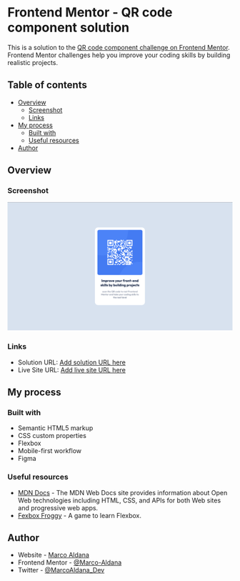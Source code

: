 # Frontend Mentor - QR code component solution

This is a solution to the [QR code component challenge on Frontend Mentor](https://www.frontendmentor.io/challenges/qr-code-component-iux_sIO_H). Frontend Mentor challenges help you improve your coding skills by building realistic projects. 

## Table of contents

- [Overview](#overview)
  - [Screenshot](#screenshot)
  - [Links](#links)
- [My process](#my-process)
  - [Built with](#built-with)
  - [Useful resources](#useful-resources)
- [Author](#author)

## Overview

### Screenshot

![Demo](./images/screenshot.png)

### Links

- Solution URL: [Add solution URL here](https://github.com/Marco-Aldana/Practice-qr-code-component)
- Live Site URL: [Add live site URL here](https://marco-aldana.github.io/Practice-qr-code-component/)

## My process

### Built with

- Semantic HTML5 markup
- CSS custom properties
- Flexbox
- Mobile-first workflow
- Figma

### Useful resources

- [MDN Docs](https://developer.mozilla.org/es/) - The MDN Web Docs site provides information about Open Web technologies including HTML, CSS, and APIs for both Web sites and progressive web apps.
- [Fexbox Froggy](https://flexboxfroggy.com/) - A game to learn Flexbox.

## Author

- Website - [Marco Aldana](https://www.marco-aldana.com)
- Frontend Mentor - [@Marco-Aldana](https://www.frontendmentor.io/profile/Marco-Aldana)
- Twitter - [@MarcoAldana_Dev](https://twitter.com/MarcoAldana_Dev)

